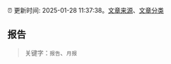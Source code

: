 :alarm_clock: 更新时间: 2025-01-28 11:37:38。[文章来源](/README.md)、[文章分类](/TAGS.md)

## 报告


> 关键字：`报告`、`月报`




